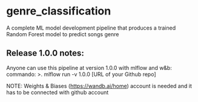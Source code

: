 # genre_classification
A complete ML model development pipeline that produces a trained Random Forest model to predict songs genre

## Release 1.0.0 notes:
Anyone can use this pipeline at version 1.0.0 with mlflow and w&b:
commando: >.
mlflow run -v 1.0.0 [URL of your Github repo]

NOTE: Weights & Biases (https://wandb.ai/home) account is needed and it has to be connected with github account
